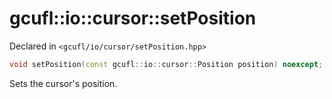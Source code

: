 # gcufl::io::cursor::setPosition
Declared in `<gcufl/io/cursor/setPosition.hpp>`
```cpp
void setPosition(const gcufl::io::cursor::Position position) noexcept;
```
Sets the cursor's position.
